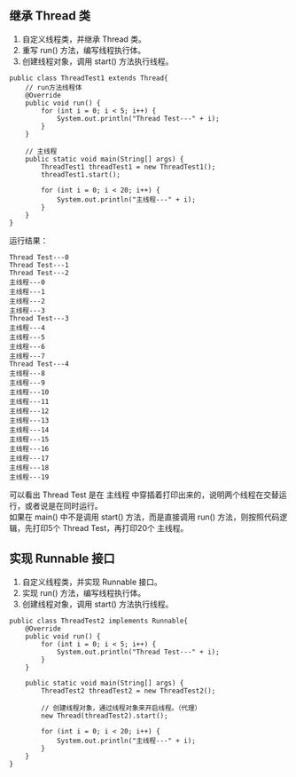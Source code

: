 ## 继承 Thread 类
1. 自定义线程类，并继承 Thread 类。
2. 重写 run() 方法，编写线程执行体。
3. 创建线程对象，调用 start() 方法执行线程。
```
public class ThreadTest1 extends Thread{
    // run方法线程体
    @Override
    public void run() {
        for (int i = 0; i < 5; i++) {
            System.out.println("Thread Test---" + i);
        }
    }

    // 主线程
    public static void main(String[] args) {
        ThreadTest1 threadTest1 = new ThreadTest1();
        threadTest1.start();

        for (int i = 0; i < 20; i++) {
            System.out.println("主线程---" + i);
        }
    }
}
```
运行结果：  
```
Thread Test---0
Thread Test---1
Thread Test---2
主线程---0
主线程---1
主线程---2
主线程---3
Thread Test---3
主线程---4
主线程---5
主线程---6
主线程---7
Thread Test---4
主线程---8
主线程---9
主线程---10
主线程---11
主线程---12
主线程---13
主线程---14
主线程---15
主线程---16
主线程---17
主线程---18
主线程---19
```
可以看出 Thread Test 是在 主线程 中穿插着打印出来的，说明两个线程在交替运行，或者说是在同时运行。  
如果在 main() 中不是调用 start() 方法，而是直接调用 run() 方法，则按照代码逻辑，先打印5个 Thread Test，再打印20个 主线程。

## 实现 Runnable 接口
1. 自定义线程类，并实现 Runnable 接口。  
2. 实现 run() 方法，编写线程执行体。  
3. 创建线程对象，调用 start() 方法执行线程。
```
public class ThreadTest2 implements Runnable{
    @Override
    public void run() {
        for (int i = 0; i < 5; i++) {
            System.out.println("Thread Test---" + i);
        }
    }

    public static void main(String[] args) {
        ThreadTest2 threadTest2 = new ThreadTest2();

        // 创建线程对象，通过线程对象来开启线程。（代理）
        new Thread(threadTest2).start();

        for (int i = 0; i < 20; i++) {
            System.out.println("主线程---" + i);
        }
    }
}
```

